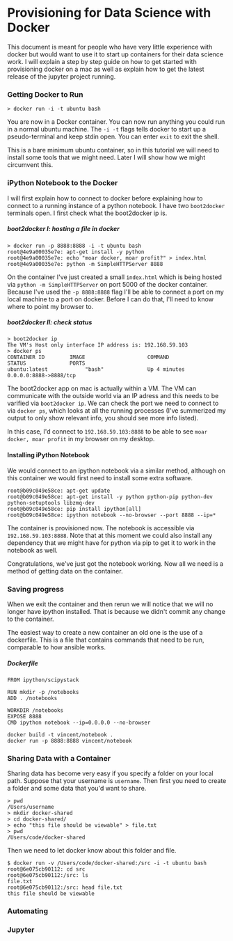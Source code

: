 # Provisioning for Data Science with Docker 

This document is meant for people who have very little experience with docker but would want to use it to start up containers for their data science work. I will explain a step by step guide on how to get started with provisioning docker on a mac as well as explain how to get the latest release of the jupyter project running. 

### Getting Docker to Run 

```
> docker run -i -t ubuntu bash
```

You are now in a Docker container. You can now run anything you could run in a normal ubuntu machine. The `-i -t` flags tells docker to start up a pseudo-terminal and keep stdin open. You can enter `exit` to exit the shell. 

This is a bare minimum ubuntu container, so in this tutorial we will need to install some tools that we might need. Later I will show how we might circumvent this. 

### iPython Notebook to the Docker 

I will first explain how to connect to docker before explaining how to connect to a running instance of a python notebook. I have two `boot2docker` terminals open. I first check what the boot2docker ip is. 

##### boot2docker I: hosting a file in docker

```
> docker run -p 8888:8888 -i -t ubuntu bash
root@4e9a00035e7e: apt-get install -y python 
root@4e9a00035e7e: echo "moar docker, moar profit?" > index.html
root@4e9a00035e7e: python -m SimpleHTTPServer 8888
```

On the container I've just created a small `index.html` which is being hosted via `python -m SimpleHTTPServer` on port 5000 of the docker container. Because I've used the `-p 8888:8888` flag I'll be able to connect a port on my local machine to a port on docker. Before I can do that, I'll need to know where to point my browser to. 

##### boot2docker II: check status

```
> boot2docker ip  
The VM's Host only interface IP address is: 192.168.59.103
> docker ps
CONTAINER ID        IMAGE                    COMMAND             STATUS              PORTS
ubuntu:latest            "bash"              Up 4 minutes        0.0.0.0:8888->8888/tcp   
```

The boot2docker app on mac is actually within a VM. The VM can communicate with the outside world via an IP adress and this needs to be varified via `boot2docker ip`. We can check the port we need to connect to via `docker ps`, which looks at all the running processes (I've summerized my output to only show relevant info, you should see more info listed). 

In this case, I'd connect to `192.168.59.103:8888` to be able to see `moar docker, moar profit` in my browser on my desktop.

#### Installing iPython Notebook

We would connect to an ipython notebook via a similar method, although on this container we would first need to install some extra software. 

```
root@b09c049e58ce: apt-get update
root@b09c049e58ce: apt-get install -y python python-pip python-dev python-setuptools libzmq-dev
root@b09c049e58ce: pip install ipython[all]
root@b09c049e58ce: ipython notebook --no-browser --port 8888 --ip=*
```

The container is provisioned now. The notebook is accessible via `192.168.59.103:8888`. Note that at this moment we could also install any dependency that we might have for python via pip to get it to work in the notebook as well. 

Congratulations, we've just got the notebook working. Now all we need is a method of getting data on the container.

### Saving progress 

When we exit the container and then rerun we will notice that we will no longer have ipython installed. That is because we didn't commit any change to the container. 

The easiest way to create a new container an old one is the use of a dockerfile. This is a file that contains commands that need to be run, comparable to how ansible works. 

##### Dockerfile 

```
FROM ipython/scipystack

RUN mkdir -p /notebooks
ADD . /notebooks

WORKDIR /notebooks
EXPOSE 8888
CMD ipython notebook --ip=0.0.0.0 --no-browser
```

```
docker build -t vincent/notebook .
docker run -p 8888:8888 vincent/notebook
```

### Sharing Data with a Container 

Sharing data has become very easy if you specify a folder on your local path. Suppose that your username is `username`. Then first you need to create a folder and some data that you'd want to share. 

```
> pwd
/Users/username
> mkdir docker-shared
> cd docker-shared/
> echo "this file should be viewable" > file.txt
> pwd
/Users/code/docker-shared
```

Then we need to let docker know about this folder and file. 

```
$ docker run -v /Users/code/docker-shared:/src -i -t ubuntu bash
root@6e075cb90112: cd src
root@6e075cb90112:/src: ls
file.txt
root@6e075cb90112:/src: head file.txt
this file should be viewable
```

### Automating 

### Jupyter 